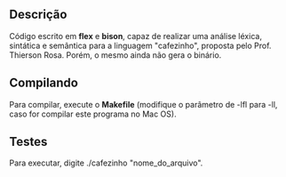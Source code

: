 ## Descrição

Código escrito em **flex** e **bison**, capaz de realizar uma análise léxica, sintática e semântica para a linguagem "cafezinho", proposta pelo Prof. Thierson Rosa. Porém, o mesmo ainda não gera o binário.

## Compilando

Para compilar, execute o **Makefile** (modifique o parâmetro de -lfl para -ll, caso for compilar este programa no Mac OS).

## Testes

Para executar, digite ./cafezinho "nome_do_arquivo".